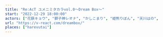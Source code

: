 ```yaml
---
title: "Re:AcT ユメニミタカラvol.0～Dream Box～"
start: "2022-12-29 18:00:00"
actors: ["花鋏キョウ", "獅子神レオナ", "かしこまり", "姫熊りぼん", "天川はの", "射貫まとい", "猫乃ユキノ", "月紫アリア"]
url: "https://v-react.com/dreambox/"
places: ["harevutai"]
---
```

